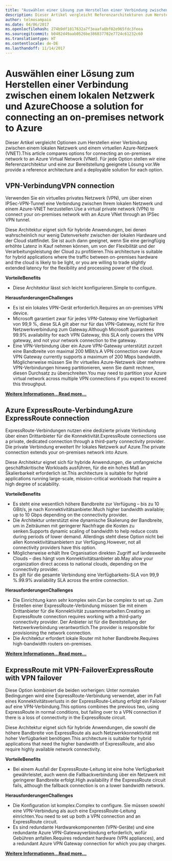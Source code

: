 ```yaml
---
title: "Auswählen einer Lösung zum Herstellen einer Verbindung zwischen einem lokalen Netzwerk und Azure"
description: Dieser Artikel vergleicht Referenzarchitekturen zum Herstellen einer Verbindung zwischen einem lokalen Netzwerk und Azure.
author: telmosampaio
ms.date: 04/06/2017
ms.openlocfilehash: 274b9df1817632a7f3eaafa8bf02e965fdc3feea
ms.sourcegitcommit: b0482d49aab0526be386837702e7724c61232c60
ms.translationtype: HT
ms.contentlocale: de-DE
ms.lasthandoff: 11/14/2017
---
```

# <a name="choose-a-solution-for-connecting-an-on-premises-network-to-azure"></a><span data-ttu-id="bae7d-103">Auswählen einer Lösung zum Herstellen einer Verbindung zwischen einem lokalen Netzwerk und Azure</span><span class="sxs-lookup"><span data-stu-id="bae7d-103">Choose a solution for connecting an on-premises network to Azure</span></span>

<span data-ttu-id="bae7d-104">Dieser Artikel vergleicht Optionen zum Herstellen einer Verbindung zwischen einem lokalen Netzwerk und einem virtuellen Azure-Netzwerk (VNET).</span><span class="sxs-lookup"><span data-stu-id="bae7d-104">This article compares options for connecting an on-premises network to an Azure Virtual Network (VNet).</span></span> <span data-ttu-id="bae7d-105">Für jede Option stellen wir eine Referenzarchitektur und eine zur Bereitstellung geeignete Lösung vor.</span><span class="sxs-lookup"><span data-stu-id="bae7d-105">We provide a reference architecture and a deployable solution for each option.</span></span>

## <a name="vpn-connection"></a><span data-ttu-id="bae7d-106">VPN-Verbindung</span><span class="sxs-lookup"><span data-stu-id="bae7d-106">VPN connection</span></span>

<span data-ttu-id="bae7d-107">Verwenden Sie ein virtuelles privates Netzwerk (VPN), um über einen IPSec-VPN-Tunnel eine Verbindung zwischen Ihrem lokalen Netzwerk und einem Azure-VNET herzustellen.</span><span class="sxs-lookup"><span data-stu-id="bae7d-107">Use a virtual private network (VPN) to connect your on-premises network with an Azure VNet through an IPSec VPN tunnel.</span></span>

<span data-ttu-id="bae7d-108">Diese Architektur eignet sich für hybride Anwendungen, bei denen wahrscheinlich nur wenig Datenverkehr zwischen der lokalen Hardware und der Cloud stattfindet. Sie ist auch dann geeignet, wenn Sie eine geringfügig erhöhte Latenz in Kauf nehmen können, um von der Flexibilität und der Verarbeitungsleistung der Cloud zu profitieren.</span><span class="sxs-lookup"><span data-stu-id="bae7d-108">This architecture is suitable for hybrid applications where the traffic between on-premises hardware and the cloud is likely to be light, or you are willing to trade slightly extended latency for the flexibility and processing power of the cloud.</span></span>

<span data-ttu-id="bae7d-109">**Vorteile**</span><span class="sxs-lookup"><span data-stu-id="bae7d-109">**Benefits**</span></span>

- <span data-ttu-id="bae7d-110">Diese Architektur lässt sich leicht konfigurieren.</span><span class="sxs-lookup"><span data-stu-id="bae7d-110">Simple to configure.</span></span>

<span data-ttu-id="bae7d-111">**Herausforderungen**</span><span class="sxs-lookup"><span data-stu-id="bae7d-111">**Challenges**</span></span>

- <span data-ttu-id="bae7d-112">Es ist ein lokales VPN-Gerät erforderlich.</span><span class="sxs-lookup"><span data-stu-id="bae7d-112">Requires an on-premises VPN device.</span></span>
- <span data-ttu-id="bae7d-113">Microsoft garantiert zwar für jedes VPN-Gateway eine Verfügbarkeit von 99,9 %, diese SLA gilt aber nur für das VPN-Gateway, nicht für Ihre Netzwerkverbindung zum Gateway.</span><span class="sxs-lookup"><span data-stu-id="bae7d-113">Although Microsoft guarantees 99.9% availability for each VPN Gateway, this SLA only covers the VPN gateway, and not your network connection to the gateway.</span></span>
- <span data-ttu-id="bae7d-114">Eine VPN-Verbindung über ein Azure VPN-Gateway unterstützt zurzeit eine Bandbreite von maximal 200 MBit/s.</span><span class="sxs-lookup"><span data-stu-id="bae7d-114">A VPN connection over Azure VPN Gateway currently supports a maximum of 200 Mbps bandwidth.</span></span> <span data-ttu-id="bae7d-115">Möglicherweise müssen Sie Ihr virtuelles Azure-Netzwerk über mehrere VPN-Verbindungen hinweg partitionieren, wenn Sie damit rechnen, diesen Durchsatz zu überschreiten.</span><span class="sxs-lookup"><span data-stu-id="bae7d-115">You may need to partition your Azure virtual network across multiple VPN connections if you expect to exceed this throughput.</span></span>

<span data-ttu-id="bae7d-116">**[Weitere Informationen...][vpn]**</span><span class="sxs-lookup"><span data-stu-id="bae7d-116">**[Read more...][vpn]**</span></span>

## <a name="azure-expressroute-connection"></a><span data-ttu-id="bae7d-117">Azure ExpressRoute-Verbindung</span><span class="sxs-lookup"><span data-stu-id="bae7d-117">Azure ExpressRoute connection</span></span>

<span data-ttu-id="bae7d-118">ExpressRoute-Verbindungen nutzen eine dedizierte private Verbindung über einen Drittanbieter für die Konnektivität.</span><span class="sxs-lookup"><span data-stu-id="bae7d-118">ExpressRoute connections use a private, dedicated connection through a third-party connectivity provider.</span></span> <span data-ttu-id="bae7d-119">Die private Verbindung erweitert Ihr lokales Netzwerk auf Azure.</span><span class="sxs-lookup"><span data-stu-id="bae7d-119">The private connection extends your on-premises network into Azure.</span></span> 

<span data-ttu-id="bae7d-120">Diese Architektur eignet sich für hybride Anwendungen, die umfangreiche geschäftskritische Workloads ausführen, für die ein hohes Maß an Skalierbarkeit erforderlich ist.</span><span class="sxs-lookup"><span data-stu-id="bae7d-120">This architecture is suitable for hybrid applications running large-scale, mission-critical workloads that require a high degree of scalability.</span></span> 

<span data-ttu-id="bae7d-121">**Vorteile**</span><span class="sxs-lookup"><span data-stu-id="bae7d-121">**Benefits**</span></span>

- <span data-ttu-id="bae7d-122">Es steht eine wesentlich höhere Bandbreite zur Verfügung – bis zu 10 GBit/s, je nach Konnektivitätsanbieter.</span><span class="sxs-lookup"><span data-stu-id="bae7d-122">Much higher bandwidth available; up to 10 Gbps depending on the connectivity provider.</span></span>
- <span data-ttu-id="bae7d-123">Die Architektur unterstützt eine dynamische Skalierung der Bandbreite, um in Zeiträumen mit geringerer Nachfrage die Kosten zu senken.</span><span class="sxs-lookup"><span data-stu-id="bae7d-123">Supports dynamic scaling of bandwidth to help reduce costs during periods of lower demand.</span></span> <span data-ttu-id="bae7d-124">Allerdings steht diese Option nicht bei allen Konnektivitätsanbietern zur Verfügung.</span><span class="sxs-lookup"><span data-stu-id="bae7d-124">However, not all connectivity providers have this option.</span></span>
- <span data-ttu-id="bae7d-125">Möglicherweise erhält Ihre Organisation direkten Zugriff auf landesweite Clouds – dies hängt vom Konnektivitätsanbieter ab.</span><span class="sxs-lookup"><span data-stu-id="bae7d-125">May allow your organization direct access to national clouds, depending on the connectivity provider.</span></span>
- <span data-ttu-id="bae7d-126">Es gilt für die gesamte Verbindung eine Verfügbarkeits-SLA von 99,9 %.</span><span class="sxs-lookup"><span data-stu-id="bae7d-126">99.9% availability SLA across the entire connection.</span></span>

<span data-ttu-id="bae7d-127">**Herausforderungen**</span><span class="sxs-lookup"><span data-stu-id="bae7d-127">**Challenges**</span></span>

- <span data-ttu-id="bae7d-128">Die Einrichtung kann sehr komplex sein.</span><span class="sxs-lookup"><span data-stu-id="bae7d-128">Can be complex to set up.</span></span> <span data-ttu-id="bae7d-129">Zum Erstellen einer ExpressRoute-Verbindung müssen Sie mit einem Drittanbieter für die Konnektivität zusammenarbeiten.</span><span class="sxs-lookup"><span data-stu-id="bae7d-129">Creating an ExpressRoute connection requires working with a third-party connectivity provider.</span></span> <span data-ttu-id="bae7d-130">Der Anbieter ist für die Bereitstellung der Netzwerkverbindung verantwortlich.</span><span class="sxs-lookup"><span data-stu-id="bae7d-130">The provider is responsible for provisioning the network connection.</span></span>
- <span data-ttu-id="bae7d-131">Die Architektur erfordert lokale Router mit hoher Bandbreite.</span><span class="sxs-lookup"><span data-stu-id="bae7d-131">Requires high-bandwidth routers on-premises.</span></span>

<span data-ttu-id="bae7d-132">**[Weitere Informationen...][expressroute]**</span><span class="sxs-lookup"><span data-stu-id="bae7d-132">**[Read more...][expressroute]**</span></span>

## <a name="expressroute-with-vpn-failover"></a><span data-ttu-id="bae7d-133">ExpressRoute mit VPN-Failover</span><span class="sxs-lookup"><span data-stu-id="bae7d-133">ExpressRoute with VPN failover</span></span>

<span data-ttu-id="bae7d-134">Diese Option kombiniert die beiden vorherigen: Unter normalen Bedingungen wird eine ExpressRoute-Verbindung verwendet, aber im Fall eines Konnektivitätsverlusts in der ExpressRoute-Leitung erfolgt ein Failover auf eine VPN-Verbindung.</span><span class="sxs-lookup"><span data-stu-id="bae7d-134">This options combines the previous two, using ExpressRoute in normal conditions, but failing over to a VPN connection if there is a loss of connectivity in the ExpressRoute circuit.</span></span>

<span data-ttu-id="bae7d-135">Diese Architektur eignet sich für hybride Anwendungen, die sowohl die höhere Bandbreite von ExpressRoute als auch Netzwerkkonnektivität mit hoher Verfügbarkeit benötigen.</span><span class="sxs-lookup"><span data-stu-id="bae7d-135">This architecture is suitable for hybrid applications that need the higher bandwidth of ExpressRoute, and also require highly available network connectivity.</span></span> 

<span data-ttu-id="bae7d-136">**Vorteile**</span><span class="sxs-lookup"><span data-stu-id="bae7d-136">**Benefits**</span></span>

- <span data-ttu-id="bae7d-137">Bei einem Ausfall der ExpressRoute-Leitung ist eine hohe Verfügbarkeit gewährleistet, auch wenn die Fallbackverbindung über ein Netzwerk mit geringerer Bandbreite erfolgt.</span><span class="sxs-lookup"><span data-stu-id="bae7d-137">High availability if the ExpressRoute circuit fails, although the fallback connection is on a lower bandwidth network.</span></span>

<span data-ttu-id="bae7d-138">**Herausforderungen**</span><span class="sxs-lookup"><span data-stu-id="bae7d-138">**Challenges**</span></span>

- <span data-ttu-id="bae7d-139">Die Konfiguration ist komplex.</span><span class="sxs-lookup"><span data-stu-id="bae7d-139">Complex to configure.</span></span> <span data-ttu-id="bae7d-140">Sie müssen sowohl eine VPN-Verbindung als auch eine ExpressRoute-Leitung einrichten.</span><span class="sxs-lookup"><span data-stu-id="bae7d-140">You need to set up both a VPN connection and an ExpressRoute circuit.</span></span>
- <span data-ttu-id="bae7d-141">Es sind redundante Hardwarekomponenten (VPN-Geräte) und eine redundante Azure VPN-Gatewayverbindung erforderlich, wofür Gebühren anfallen.</span><span class="sxs-lookup"><span data-stu-id="bae7d-141">Requires redundant hardware (VPN appliances), and a redundant Azure VPN Gateway connection for which you pay charges.</span></span>

<span data-ttu-id="bae7d-142">**[Weitere Informationen...][expressroute-vpn-failover]**</span><span class="sxs-lookup"><span data-stu-id="bae7d-142">**[Read more...][expressroute-vpn-failover]**</span></span>

<!-- links -->
[expressroute]: ./expressroute.md
[expressroute-vpn-failover]: ./expressroute-vpn-failover.md
[vpn]: ./vpn.md